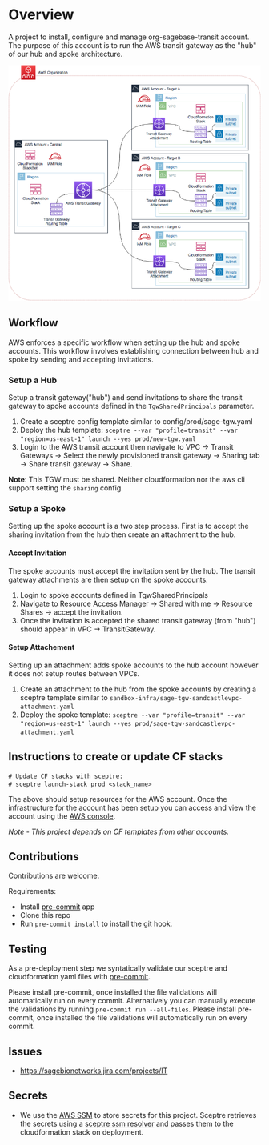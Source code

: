 # Overview
A project to install, configure and manage org-sagebase-transit account.
The purpose of this account is to run the AWS transit gateway as the
"hub" of our hub and spoke architecture.

![alt text][architecture]


## Workflow
AWS enforces a specific workflow when setting up the hub and spoke accounts.
This workflow involves establishing connection between hub and spoke by
sending and accepting invitations.

### Setup a Hub
Setup a transit gateway("hub") and send invitations to share the
transit gateway to spoke accounts defined in the `TgwSharedPrincipals`
parameter.

1. Create a sceptre config template similar to config/prod/sage-tgw.yaml
2. Deploy the hub template:
`
sceptre --var "profile=transit" --var "region=us-east-1" launch --yes prod/new-tgw.yaml
`
3. Login to the AWS transit account then navigate to VPC -> Transit Gateways ->
Select the newly provisioned transit gateway -> Sharing tab ->
Share transit gateway -> Share.

__Note__: This TGW must be shared. Neither cloudformation nor the aws cli support
setting the `sharing` config.

### Setup a Spoke
Setting up the spoke account is a two step process.  First is to accept the
sharing invitation from the hub then create an attachment to the hub.

#### Accept Invitation
The spoke accounts must accept the invitation sent by the hub.
The transit gateway attachments are then setup on the spoke accounts.

1. Login to spoke accounts defined in TgwSharedPrincipals
2. Navigate to Resource Access Manager -> Shared with me -> Resource Shares ->
accept the invitation.
3. Once the invitation is accepted the shared transit gateway (from "hub")
should appear in VPC -> TransitGateway.

#### Setup Attachement
Setting up an attachment adds spoke accounts to the hub account however it does
not setup routes between VPCs.

1. Create an attachment to the hub from the spoke accounts by creating
a sceptre template similar to
`sandbox-infra/sage-tgw-sandcastlevpc-attachment.yaml`
2. Deploy the spoke template:
`
sceptre --var "profile=transit" --var "region=us-east-1" launch --yes prod/sage-tgw-sandcastlevpc-attachment.yaml
`

## Instructions to create or update CF stacks

```
# Update CF stacks with sceptre:
# sceptre launch-stack prod <stack_name>
```

The above should setup resources for the AWS account.  Once the infrastructure
for the account has been setup you can access and view the account using the
[AWS console](https://AWS-account-ID-or-alias.signin.aws.amazon.com/console).

*Note - This project depends on CF templates from other accounts.*

## Contributions
Contributions are welcome.

Requirements:
* Install [pre-commit](https://pre-commit.com/#install) app
* Clone this repo
* Run `pre-commit install` to install the git hook.

## Testing
As a pre-deployment step we syntatically validate our sceptre and
cloudformation yaml files with [pre-commit](https://pre-commit.com).

Please install pre-commit, once installed the file validations will
automatically run on every commit.  Alternatively you can manually
execute the validations by running `pre-commit run --all-files`.
Please install pre-commit, once installed the file validations will
automatically run on every commit.

## Issues
* https://sagebionetworks.jira.com/projects/IT

## Secrets
* We use the [AWS SSM](https://docs.aws.amazon.com/systems-manager/latest/userguide/systems-manager-paramstore.html)
to store secrets for this project.  Sceptre retrieves the secrets using
a [sceptre ssm resolver](https://github.com/cloudreach/sceptre/tree/v1/contrib/ssm-resolver)
and passes them to the cloudformation stack on deployment.


[architecture]: transit-gateway-arch.png "hub and spoke architecture"
